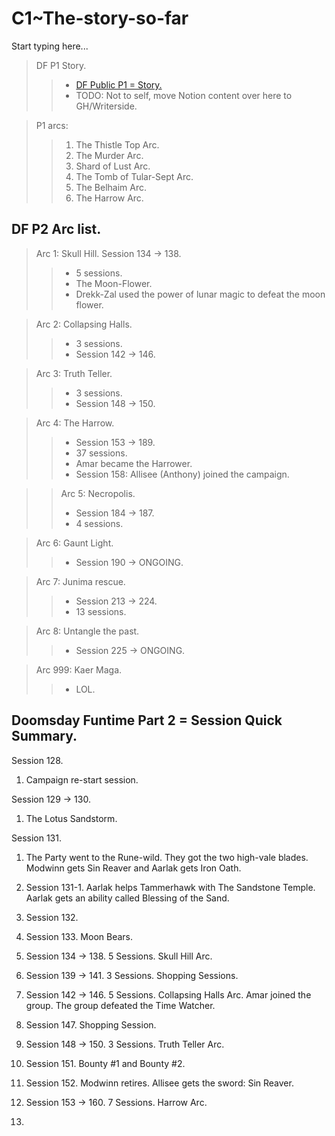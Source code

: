 # C1~The-story-so-far

Start typing here...

> DF P1 Story.
>> - [DF Public P1 = Story.](https://www.notion.so/DF-Public-P1-Story-88d3805b1fbe4b9a8a2490e2e67b69d4?pvs=21)
>> - TODO: Not to self, move Notion content over here to GH/Writerside.

> P1 arcs:
>> 1. The Thistle Top Arc.
>> 2. The Murder Arc.
>> 3. Shard of Lust Arc.
>> 4. The Tomb of Tular-Sept Arc.
>> 5. The Belhaim Arc.
>> 6. The Harrow Arc.

## DF P2 Arc list.

> Arc 1: Skull Hill. Session 134 -> 138.
>> - 5 sessions.
>> - The Moon-Flower.
>> - Drekk-Zal used the power of lunar magic to defeat the moon flower.

> Arc 2: Collapsing Halls.
>> - 3 sessions.
>> - Session 142 → 146.

> Arc 3: Truth Teller.
>> - 3 sessions.
>> - Session 148 → 150.

> Arc 4: The Harrow.
>> - Session 153 → 189.
>> - 37 sessions.
>> - Amar became the Harrower.
>> - Session 158: Allisee (Anthony) joined the campaign.

>> Arc 5: Necropolis.
>> - Session 184 → 187. 
>> - 4 sessions.

> Arc 6: Gaunt Light. 
>> - Session 190 -> ONGOING.

> Arc 7: Junima rescue. 
>> - Session 213 -> 224. 
>> - 13 sessions.

> Arc 8: Untangle the past.
>> - Session 225 -> ONGOING.

> Arc 999: Kaer Maga.
>> - LOL.

## Doomsday Funtime Part 2 = Session Quick Summary.

Session 128.
1. Campaign re-start session.

Session 129 → 130.
1. The Lotus Sandstorm.

Session 131.
1. The Party went to the Rune-wild. They got the two high-vale blades. Modwinn gets Sin Reaver and Aarlak gets Iron Oath.

2. Session 131-1. Aarlak helps Tammerhawk with The Sandstone Temple. Aarlak gets an ability called Blessing of the Sand.
3. Session 132.
4. Session 133. Moon Bears.
5. Session 134 → 138. 5 Sessions. Skull Hill Arc.
6. Session 139 → 141. 3 Sessions. Shopping Sessions.
7. Session 142 → 146. 5 Sessions. Collapsing Halls Arc. Amar joined the group. The group defeated the Time Watcher.
8. Session 147. Shopping Session.
9. Session 148 → 150. 3 Sessions. Truth Teller Arc.
10. Session 151. Bounty #1 and Bounty #2.
11. Session 152. Modwinn retires. Allisee gets the sword: Sin Reaver.
12. Session 153 → 160. 7 Sessions. Harrow Arc.
13. 
